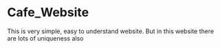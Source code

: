 # Cafe_Website
This is very simple, easy to understand website. But in this website there are lots of uniqueness also
